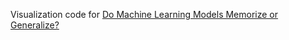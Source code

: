 Visualization code for [Do Machine Learning Models Memorize or Generalize?](https://pair.withgoogle.com/explorables/grokking/)